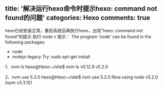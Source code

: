 title: '解决运行hexo命令时提示hexo: command not found的问题'
categories: Hexo
comments: true
---
hexo已经安装正常，重启系统后再执行hexo，出现"hexo: command not found"的提示
执行 node v 提示：
The program 'node' can be found in the following packages:
 * node
 * nodejs-legacy
Try: sudo apt-get install <selected package>


1、nvm ls 
   hexo@Hexo:~/site$ nvm ls
        v0.12.9
         v5.2.0

2、nvm use 5.2.0
hexo@Hexo:~/site$ nvm use 5.2.0
Now using node v5.2.0 (npm v3.3.12)

